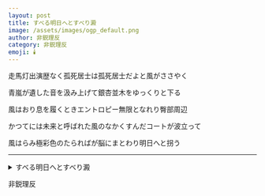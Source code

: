 ```yaml
---
layout: post
title: すべる明日へとすべり澱
image: /assets/images/ogp_default.png
author: 非鋭理反
category: 非鋭理反
emoji: 🕯️
---
```


<div class="tanka-area"><div class="tanka">
<p>走馬灯出演歴なく孤死居士は孤死居士だよと風がささやく</p>
<p>青嵐が遺した音を汲み上げて銀杏並木をゆっくりと下る</p>
<p>風はおり息を履くときエントロピー無限となれり臀部周辺</p>
<p>かつてには未来と呼ばれた風のなかくすんだコートが波立って</p>
<p>風はらみ極彩色のたらればが脳にまとわり明日へと拐う</p></div></div>

---

<details><summary>すべる明日へとすべり澱</summary>
走馬灯出演歴なく孤死居士は孤死居士だよと風がささやく<br/>青嵐が遺した音を汲み上げて銀杏並木をゆっくりと下る<br/>風はおり息を履くときエントロピー無限となれり臀部周辺<br/>かつてには未来と呼ばれた風のなかくすんだコートが波立って<br/>風はらみ極彩色のたらればが脳にまとわり明日へと拐う<br/>
</details>

非鋭理反
